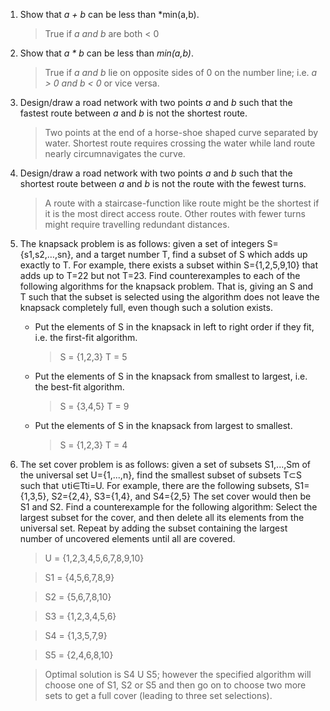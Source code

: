 1.  Show that *a + b* can be less than *min(a,b).

    > True if *a and b* are both  < 0

2. Show that *a * b* can be less than *min(a,b)*.

    > True if *a and b* lie on opposite sides of 0 on the number line; i.e. *a > 0 and b < 0* or vice   versa.

3. Design/draw a road network with two points *a* and *b* such that the fastest route between *a* and *b* is not the shortest route.

    > Two points at the end of a horse-shoe shaped curve separated by water. Shortest route requires crossing the water while land route
nearly circumnavigates the curve.

4. Design/draw a road network with two points *a* and *b* such that the shortest route between *a* and *b* is not the route with the fewest turns.

    > A route with a staircase-function like route might be the shortest if it is the most direct access route. Other routes with fewer turns might require travelling redundant distances.

5. The knapsack problem is as follows: given a set of integers S={s1,s2,…,sn}, and a target number T, find a subset of S which adds up exactly to T. For example, there exists a subset within S={1,2,5,9,10} that adds up to T=22 but not T=23. Find counterexamples to each of the following algorithms for the knapsack problem. That is, giving an S and T such that the subset is selected using the algorithm does not leave the knapsack completely full, even though such a solution exists.

    - Put the elements of S in the knapsack in left to right order if they fit, i.e. the first-fit algorithm.

        > S = {1,2,3} T = 5

    - Put the elements of S in the knapsack from smallest to largest, i.e. the best-fit algorithm.

        > S = {3,4,5} T = 9

    - Put the elements of S in the knapsack from largest to smallest.

        > S = {1,2,3} T = 4

6. The set cover problem is as follows: given a set of subsets S1,...,Sm of the universal set U={1,...,n}, find the smallest subset of subsets T⊂S such that ∪ti∈Tti=U. For example, there are the following subsets, S1={1,3,5}, S2={2,4}, S3={1,4}, and S4={2,5} The set cover would then be S1 and S2. Find a counterexample for the following algorithm: Select the largest subset for the cover, and then delete all its elements from the universal set. Repeat by adding the subset containing the largest number of uncovered elements until all are covered.

    > U = {1,2,3,4,5,6,7,8,9,10}

    > S1 = {4,5,6,7,8,9}

    > S2 = {5,6,7,8,10}

    > S3 = {1,2,3,4,5,6}

    > S4 = {1,3,5,7,9}

    > S5 = {2,4,6,8,10}

    > Optimal solution is S4 U S5; however the specified algorithm will choose one of S1, S2 or S5 and then go on to choose two more sets to get a full cover (leading to three set selections).
